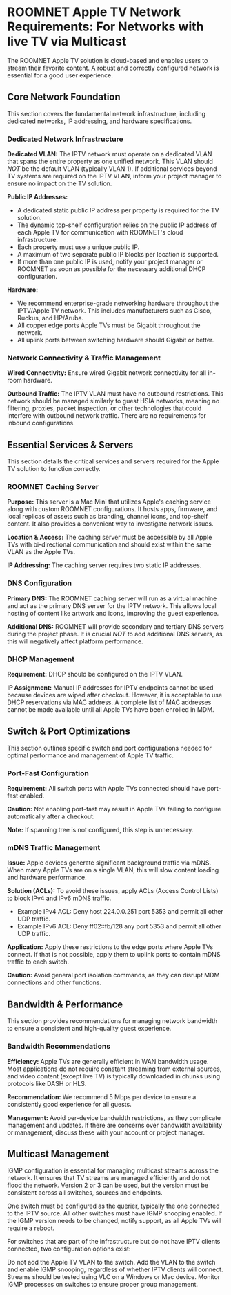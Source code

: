 # ROOMNET Apple TV Network Requirements: For Networks with live TV via Multicast

The ROOMNET Apple TV solution is cloud-based and enables users to stream their favorite content. A robust and correctly configured network is essential for a good user experience.

## Core Network Foundation

This section covers the fundamental network infrastructure, including dedicated networks, IP addressing, and hardware specifications.

### Dedicated Network Infrastructure

**Dedicated VLAN:** The IPTV network must operate on a dedicated VLAN that spans the entire property as one unified network. This VLAN should *NOT* be the default VLAN (typically VLAN 1). If additional services beyond TV systems are required on the IPTV VLAN, inform your project manager to ensure no impact on the TV solution.

**Public IP Addresses:**
- A dedicated static public IP address per property is required for the TV solution.
- The dynamic top-shelf configuration relies on the public IP address of each Apple TV for communication with ROOMNET's cloud infrastructure.
- Each property must use a unique public IP.
- A maximum of two separate public IP blocks per location is supported.
- If more than one public IP is used, notify your project manager or ROOMNET as soon as possible for the necessary additional DHCP configuration.

**Hardware:**
- We recommend enterprise-grade networking hardware throughout the IPTV/Apple TV network. This includes manufacturers such as Cisco, Ruckus, and HP/Aruba.
- All copper edge ports Apple TVs must be Gigabit throughout the network.
- All uplink ports between switching hardware should Gigabit or better.

### Network Connectivity & Traffic Management

**Wired Connectivity:** Ensure wired Gigabit network connectivity for all in-room hardware.

**Outbound Traffic:** The IPTV VLAN must have no outbound restrictions. This network should be managed similarly to guest HSIA networks, meaning no filtering, proxies, packet inspection, or other technologies that could interfere with outbound network traffic. There are no requirements for inbound configurations.

## Essential Services & Servers

This section details the critical services and servers required for the Apple TV solution to function correctly.

### ROOMNET Caching Server

**Purpose:** This server is a Mac Mini that utilizes Apple's caching service along with custom ROOMNET configurations. It hosts apps, firmware, and local replicas of assets such as branding, channel icons, and top-shelf content. It also provides a convenient way to investigate network issues.

**Location & Access:** The caching server must be accessible by all Apple TVs with bi-directional communication and should exist within the same VLAN as the Apple TVs.

**IP Addressing:** The caching server requires two static IP addresses.

### DNS Configuration

**Primary DNS:** The ROOMNET caching server will run as a virtual machine and act as the primary DNS server for the IPTV network. This allows local hosting of content like artwork and icons, improving the guest experience.

**Additional DNS:** ROOMNET will provide secondary and tertiary DNS servers during the project phase. It is crucial *NOT* to add additional DNS servers, as this will negatively affect platform performance.

### DHCP Management

**Requirement:** DHCP should be configured on the IPTV VLAN.

**IP Assignment:** Manual IP addresses for IPTV endpoints cannot be used because devices are wiped after checkout. However, it is acceptable to use DHCP reservations via MAC address. A complete list of MAC addresses cannot be made available until all Apple TVs have been enrolled in MDM.

## Switch & Port Optimizations

This section outlines specific switch and port configurations needed for optimal performance and management of Apple TV traffic.

### Port-Fast Configuration

**Requirement:** All switch ports with Apple TVs connected should have port-fast enabled.

**Caution:** Not enabling port-fast may result in Apple TVs failing to configure automatically after a checkout.

**Note:** If spanning tree is not configured, this step is unnecessary.

### mDNS Traffic Management

**Issue:** Apple devices generate significant background traffic via mDNS. When many Apple TVs are on a single VLAN, this will slow content loading and hardware performance.

**Solution (ACLs):** To avoid these issues, apply ACLs (Access Control Lists) to block IPv4 and IPv6 mDNS traffic.

- Example IPv4 ACL: Deny host 224.0.0.251 port 5353 and permit all other UDP traffic.
- Example IPv6 ACL: Deny ff02::fb/128 any port 5353 and permit all other UDP traffic.

**Application:** Apply these restrictions to the edge ports where Apple TVs connect. If that is not possible, apply them to uplink ports to contain mDNS traffic to each switch.

**Caution:** Avoid general port isolation commands, as they can disrupt MDM connections and other functions.

## Bandwidth & Performance

This section provides recommendations for managing network bandwidth to ensure a consistent and high-quality guest experience.

### Bandwidth Recommendations

**Efficiency:** Apple TVs are generally efficient in WAN bandwidth usage. Most applications do not require constant streaming from external sources, and video content (except live TV) is typically downloaded in chunks using protocols like DASH or HLS.

**Recommendation:** We recommend 5 Mbps per device to ensure a consistently good experience for all guests.

**Management:** Avoid per-device bandwidth restrictions, as they complicate management and updates. If there are concerns over bandwidth availability or management, discuss these with your account or project manager.

## Multicast Management

IGMP configuration is essential for managing multicast streams across the network. It ensures that TV streams are managed efficiently and do not flood the network. Version 2 or 3 can be used, but the version must be consistent across all switches, sources and endpoints.

One switch must be configured as the querier, typically the one connected to the IPTV source.
All other switches must have IGMP snooping enabled.
If the IGMP version needs to be changed, notify support, as all Apple TVs will require a reboot.

For switches that are part of the infrastructure but do not have IPTV clients connected, two configuration options exist:

Do not add the Apple TV VLAN to the switch.
Add the VLAN to the switch and enable IGMP snooping, regardless of whether IPTV clients will connect.
Streams should be tested using VLC on a Windows or Mac device. Monitor IGMP processes on switches to ensure proper group management.

